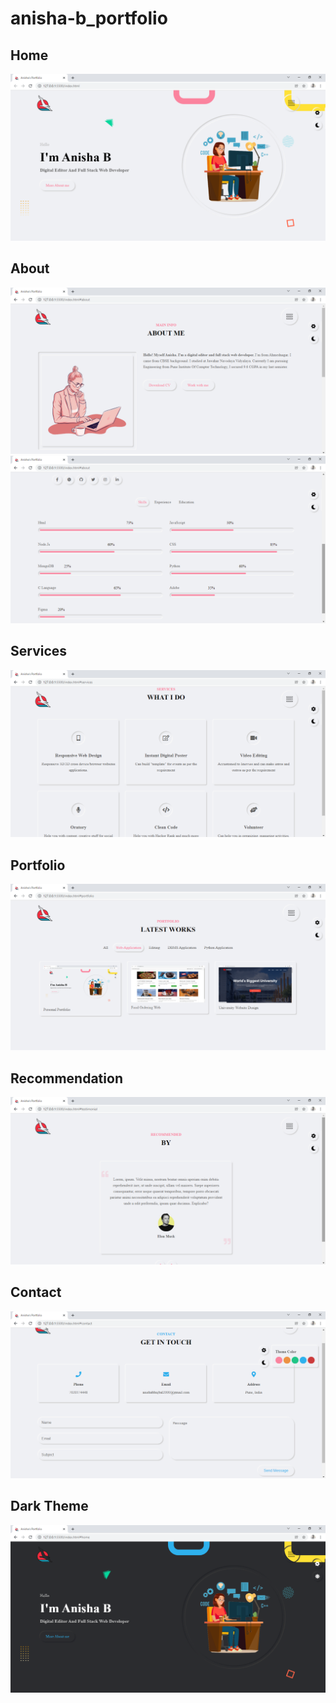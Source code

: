 # anisha-b_portfolio

<h2>Home</h2>
<img src="./images/portfolio_items/project1/1.png" >

<h2>About</h2>
<img src="./images/portfolio_items/project1/2.png" >
<img src="./images/portfolio_items/project1/3.png" >

<h2>Services</h2>
<img src="./images/portfolio_items/project1/4.png" >

<h2>Portfolio</h2>
<img src="./images/portfolio_items/project1/5.png" >

<h2>Recommendation</h2>
<img src="./images/portfolio_items/project1/6.png" >

<h2>Contact</h2>
<img src="./images/portfolio_items/project1/7.png" >

<h2>Dark Theme</h2>
<img src="./images/portfolio_items/project1/8.png" >



	
